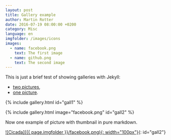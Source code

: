 ```yaml
---
layout: post
title: Gallery example
author: Martin Rotter
date: 2016-07-19 08:00:00 +0200
category: Misc
language: en
imgfolder: /images/icons
images:
  - name: facebook.png
    text: The first image
  - name: github.png
    text: The second image
---
```


This is just a brief test of showing galleries with Jekyll:

* <a id="gall1" href="#">two pictures</a>,
* <a id="gall2" href="#">one picture</a>.

{% include gallery.html id="gall1" %}

{% include gallery.html image="facebook.png" id="gall2" %}

Now one example of picture with thumbnail in pure markdown.

[![Cicada]({{ page.imgfolder }}/facebook.png){: width="100px"}](#){: id="gall2"}